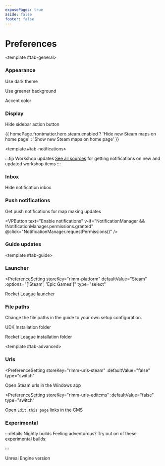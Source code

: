 ```yaml
---
exposePages: true
aside: false
footer: false
---
```


# Preferences

<script setup>
import { useCssVar } from '@vueuse/core'
import { useNotifications, useStorage, ListWindow, WatchSubscriptionManager } from '../../lib/'

const NotificationManager = useNotifications()
const storage = useStorage()

import { __pageData as homePage } from './index.md'
</script>

<TabsWindow :activeTabStyle="{ backgroundColor: 'var(--vp-c-bg-soft)' }" :tabs="['general', 'notifications', 'guide', 'advanced']">

<template #tab-general>

### Appearance

<PreferenceSetting :isAppearance="true" storeKey="">

Use dark theme
</PreferenceSetting>

<PreferenceSetting storeKey="rlmm-bg-green" documentClassToToggle="green-bg">

Use greener background
</PreferenceSetting>

<PreferenceSetting storeKey="rlmm-accent-color" type="color" cssVariable="--vp-c-brand-1">

Accent color
</PreferenceSetting>

### Display

<PreferenceSetting storeKey="rlmm-hide-action">

Hide sidebar action button
</PreferenceSetting>

<PreferenceSetting storeKey="rlmm-home-hidesteam">

{{ homePage.frontmatter.hero.steam.enabled
    ? 'Hide new Steam maps on home page'
    : 'Show new Steam maps on home page'
}}
</PreferenceSetting>
</template>

<template #tab-notifications>

:::tip Workshop updates
[See all sources](https://swagbot.pages.dev/feeds) for getting notifications on new and updated workshop items
:::

### Inbox

<PreferenceSetting storeKey="rlmm-hide-navinbox">

Hide notification inbox
</PreferenceSetting>

### Push notifications

Get push notifications for map making updates

<VPButton
    text="Enable notifications"
    v-if="NotificationManager && !NotificationManager.permissions.granted"
    @click="NotificationManager.requestPermissions()"
/>
<div v-else-if="NotificationManager">
<VPButton
    text="Send test notification"
    theme="alt"
    v-if="NotificationManager.hasPermission"
    @click="NotificationManager.showNotification('Notification', {
        icon: '/icons/logo_rlmm_round_144.png',
        body: 'Your notifications are working'
    })"
/>

### Guide updates

<WatchSubscriptionManager
    :subscription="{}"
    :settings="{
        watchAll: { text: 'On any changed file', key: 'rlmm-push-all' },
        watchPages: {
            title: 'Watch individual pages',
            description: 'Get only a notification when one of the selected pages is updated',
            prefix: 'rlmm-page-',
        }
    }"
/>

</div>
</template>

<template #tab-guide>

### Launcher

<PreferenceSetting
    storeKey="rlmm-platform"
    defaultValue="Steam"
    :options="['Steam', 'Epic Games']"
    type="select"
>

Rocket League launcher
</PreferenceSetting>

### File paths

Change the file paths in the guide to your own setup configuration.

<PreferenceSetting storeKey="rlmm-path-udk" defaultValue="C:\UDK\RLMM\" type="input">

UDK Installation folder
</PreferenceSetting>

<PreferenceSetting storeKey="rlmm-path-rl" defaultValue="C:\Games\SteamApps\common\rocketleague\" type="input">

Rocket League installation folder
</PreferenceSetting>

</template>

<template #tab-advanced>

### Urls

<PreferenceSetting
    storeKey="rlmm-urls-steam"
    :defaultValue="false"
    type="switch"
>

Open Steam urls in the Windows app
</PreferenceSetting>

<PreferenceSetting
    storeKey="rlmm-urls-editcms"
    :defaultValue="false"
    type="switch"
>

Open `Edit this page` links in the CMS
</PreferenceSetting>

### Experimental

:::details Nightly builds
Feeling adventurous? Try out on of these experimental builds:

<ListWindow :groupByCategory="true" categoryKey="environment" dataUrl="https://docs.rocketleaguemapmaking.workers.dev/deployments">
    <template #default="{ item }">
        <VPLink :href="item.url" :noIcon="true">
            <ActionBlock>
                <template #left>
                    {{ item.branch }}@{{ item.id }}
                </template>
            </ActionBlock>
        </VPLink>
    </template>
</ListWindow>
:::

<PreferenceSetting storeKey="rlmm-use-editor" defaultValue="UDK" type="select" :options="['UDK']">

Unreal Engine version
</PreferenceSetting>

</template>

</TabsWindow>
